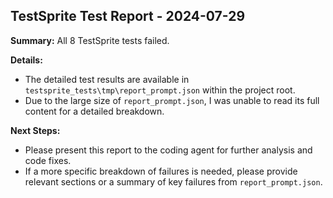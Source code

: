 ## TestSprite Test Report - 2024-07-29

**Summary:** All 8 TestSprite tests failed.

**Details:**
- The detailed test results are available in `testsprite_tests\tmp\report_prompt.json` within the project root.
- Due to the large size of `report_prompt.json`, I was unable to read its full content for a detailed breakdown.

**Next Steps:**
- Please present this report to the coding agent for further analysis and code fixes.
- If a more specific breakdown of failures is needed, please provide relevant sections or a summary of key failures from `report_prompt.json`.